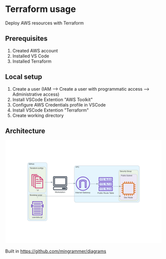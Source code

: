 # Terraform usage
Deploy AWS resources with Terraform

## Prerequisites
1. Created AWS account
2. Installed VS Code
3. Installed Terraform

## Local setup
1. Create a user (IAM --> Create a user with programmatic access --> Administrative access)
2. Install VSCode Extention "AWS Toolkit"
3. Configure AWS Credentials profile in VSCode
4. Install VSCode Extention "Terraform"
5. Create working directory

## Architecture

![AWS Deployment with Terraform](diagrams_image.png "AWS Deployment with Terraform")

Built in https://github.com/mingrammer/diagrams